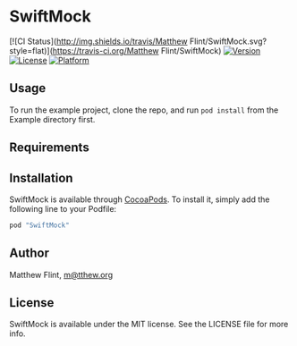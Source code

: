 # SwiftMock

[![CI Status](http://img.shields.io/travis/Matthew Flint/SwiftMock.svg?style=flat)](https://travis-ci.org/Matthew Flint/SwiftMock)
[![Version](https://img.shields.io/cocoapods/v/SwiftMock.svg?style=flat)](http://cocoapods.org/pods/SwiftMock)
[![License](https://img.shields.io/cocoapods/l/SwiftMock.svg?style=flat)](http://cocoapods.org/pods/SwiftMock)
[![Platform](https://img.shields.io/cocoapods/p/SwiftMock.svg?style=flat)](http://cocoapods.org/pods/SwiftMock)

## Usage

To run the example project, clone the repo, and run `pod install` from the Example directory first.

## Requirements

## Installation

SwiftMock is available through [CocoaPods](http://cocoapods.org). To install
it, simply add the following line to your Podfile:

```ruby
pod "SwiftMock"
```

## Author

Matthew Flint, m@tthew.org

## License

SwiftMock is available under the MIT license. See the LICENSE file for more info.
